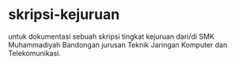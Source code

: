 # skripsi-kejuruan
untuk dokumentasi sebuah skripsi tingkat kejuruan dari/di SMK Muhammadiyah Bandongan jurusan Teknik Jaringan Komputer dan Telekomunikasi.
